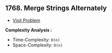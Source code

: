 ## 1768. Merge Strings Alternately

-   [Visit Problem](https://leetcode.com/problems/merge-strings-alternately/description/)

**Complexity Analysis :**<br/>

-   Time-Complexity: `O(n)`
-   Space-Complexity: `O(n)`
